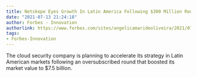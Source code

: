 ```yaml
---
title: Netskope Eyes Growth In Latin America Following $300 Million Round
date: "2021-07-13 21:24:18"
author: Forbes - Innovation
authorlink: https://www.forbes.com/sites/angelicamarideoliveira/2021/07/13/netskope-eyes-growth-in-latin-america-following-300m-round/
tags:
- Forbes-Innovation
---
```

The cloud security company is planning to accelerate its strategy in Latin American markets following an oversubscribed round that boosted its market value to $7.5 billion.